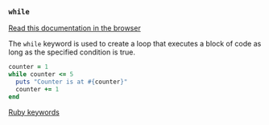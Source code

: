 ### `while`

[Read this documentation in the browser](https://github.com/Shopify/ruby-lsp/blob/main/static_docs/descriptions/while.md)

The `while` keyword is used to create a loop that executes a block of code as long as the specified condition is true.

```ruby
counter = 1
while counter <= 5
  puts "Counter is at #{counter}"
  counter += 1
end
```

[Ruby keywords](https://docs.ruby-lang.org/en/3.3/keywords_rdoc.html)
